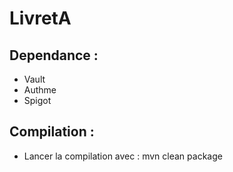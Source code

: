 # LivretA

## Dependance :
* Vault
* Authme
* Spigot

## Compilation :

* Lancer la compilation avec : mvn clean package
